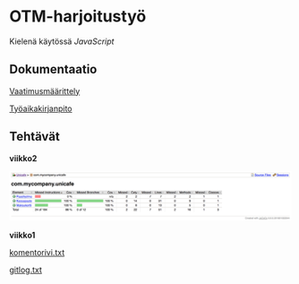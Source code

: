 # OTM-harjoitustyö

Kielenä käytössä *JavaScript*

## Dokumentaatio

[Vaatimusmäärittely](dokumentaatio/vaatimusmaarittely.md)

[Työaikakirjanpito](dokumentaatio/tyoaika.md)

## Tehtävät

**viikko2**

![testikattavuus](laskarit/viikko2/kattavuus.png)

**viikko1**

[komentorivi.txt](laskarit/viikko1/komentorivi.txt)

[gitlog.txt](laskarit/viikko1/gitlog.txt)
